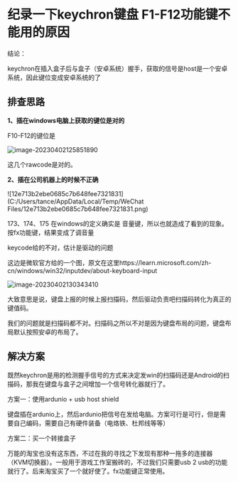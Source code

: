 # 纪录一下keychron键盘 F1-F12功能键不能用的原因

结论：

keychron在插入盒子后与盒子（安卓系统）握手，获取的信号是host是一个安卓系统，因此键位变成安卓系统的了

## 排查思路

**1、插在windows电脑上获取的键位是对的**

F10-F12的键位是

![image-20230402125851890](C:/Users/tance/AppData/Roaming/Typora/typora-user-images/image-20230402125851890.png)

这几个rawcode是对的。

**2、插在公司机器上的时候不正确**

![12e713b2ebe0685c7b648fee7321831](C:/Users/tance/AppData/Local/Temp/WeChat Files/12e713b2ebe0685c7b648fee7321831.png)

173、174、175 在windows的定义确实是 音量键，所以也就造成了看到的现象。按fx功能键，结果变成了调音量

keycode给的不对，估计是驱动的问题

这边是微软官方给的一个图，原文在这里https://learn.microsoft.com/zh-cn/windows/win32/inputdev/about-keyboard-input

![image-20230402130343410](C:/Users/tance/AppData/Roaming/Typora/typora-user-images/image-20230402130343410.png)



大致意思是说，键盘上报的时候上报扫描码，然后驱动负责吧扫描码转化为真正的键值码。

我们的问题就是扫描码都不对。扫描码之所以不对是因为键盘布局的问题，键盘布局默认按照安卓的布局了。

## 解决方案

既然keychron是用的检测握手信号的方式来决定发win的扫描码还是Android的扫描码，那我在键盘与盒子之间增加一个信号转化器就行了。

方案一：使用ardunio + usb host shield

​			键盘插在ardunio上，然后ardunio把信号在发给电脑。方案可行是可行，但是需要自己编码，需要自己有硬件装备（电烙铁、杜邦线等等）

方案二：买一个转接盒子

​			万能的淘宝也没有这东西，不过在我的寻找之下发现有那种一拖多的连接器（KVM切换器）。一般用于游戏工作室搬砖的，不过我们只需要usb 2 usb的功能就行了。后来淘宝买了一个就好使了。fx功能键正常使用。

